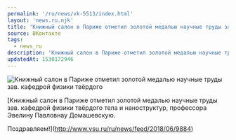 ```yaml
---
permalink: '/ru/news/vk-5513/index.html'
layout: 'news.ru.njk'
title: 'Книжный салон в Париже отметил золотой медалью научные труды зав.'
source: ВКонтакте
tags:
  - news_ru
description: 'Книжный салон в Париже отметил золотой медалью научные труды зав.'
updatedAt: 1530172946
---
```

![Книжный салон в Париже отметил золотой медалью научные труды зав. кафедрой физики твёрдого](https://sun9-54.userapi.com/LuXKX8q8iOKRDcWDwDiYjXk-v_tHe_nIZDrC7A/u5c0mRZyvWM.jpg)

[Книжный салон в Париже отметил золотой медалью научные труды зав. кафедрой физики твёрдого тела и наноструктур, профессора Эвелину Павловнау Домашевскую.

Поздравляем!](http://www.vsu.ru/ru/news/feed/2018/06/9884)
